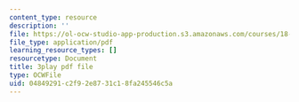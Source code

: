 ```yaml
---
content_type: resource
description: ''
file: https://ol-ocw-studio-app-production.s3.amazonaws.com/courses/18-01sc-single-variable-calculus-fall-2010/04849291c2f92e8731c18fa245546c5a_sRIDVAcoG5A.pdf
file_type: application/pdf
learning_resource_types: []
resourcetype: Document
title: 3play pdf file
type: OCWFile
uid: 04849291-c2f9-2e87-31c1-8fa245546c5a
---
```

